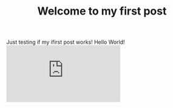 ﻿---
layout: post
category: NA
title: Welcome to my first post
tagline: by Henry
tags: 
  - NA
published: true
---

Just testing if my ifirst post works!
Hello World!
!["something"](https://www.facebook.com/photo.php?fbid=10152436086597721&set=a.433663167720&type=3&theater)